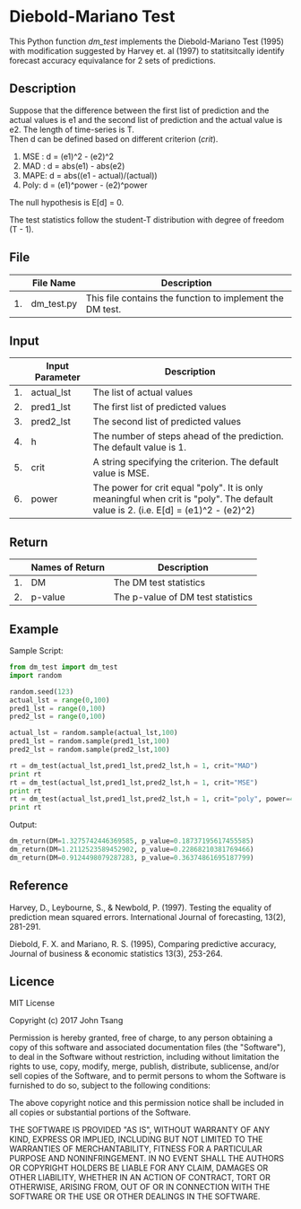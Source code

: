 # Diebold-Mariano Test
This Python function <i>dm_test</i> implements the Diebold-Mariano Test (1995) with modification suggested by Harvey et. al (1997) to statitsitcally identify forecast accuracy equivalance for 2 sets of predictions.

## Description

Suppose that the difference between the first list of prediction and the actual values is e1 and the second list of prediction and the actual value is e2. The length of time-series is T. <br>
Then d can be defined based on different criterion (<i>crit</i>).
<br>
<ol>
  <li>MSE : d = (e1)^2 - (e2)^2</li>
  <li>MAD : d = abs(e1) - abs(e2)</li>
  <li>MAPE: d = abs((e1 - actual)/(actual))</li>
  <li>Poly: d = (e1)^power - (e2)^power</li>
</ol>
The null hypothesis is E[d] = 0.

The test statistics follow the student-T distribution with degree of freedom (T - 1).

## File
|    | File Name  | Description                                               |
|----|------------|-----------------------------------------------------------|
| 1. | dm_test.py | This file contains the function to implement the DM test. |

## Input

|    | Input Parameter | Description                                                                                                                        |
|----|-----------------|------------------------------------------------------------------------------------------------------------------------------------|
| 1. | actual_lst      | The list of actual values                                                                                                          |
| 2. | pred1_lst       | The first list of predicted values                                                                                                 |
| 3. | pred2_lst       | The second list of predicted values                                                                                                |
| 4. | h               | The number of steps ahead of the prediction. The default value is 1.                                                               |
| 5. | crit            | A string specifying the criterion. The default value is MSE.                                                                       |
| 6. | power           | The power for crit equal "poly".  It is only meaningful when crit is "poly". The default value is 2. (i.e. E[d] = (e1)^2 - (e2)^2) |

## Return

|    | Names of Return | Description                       |
|----|-----------------|-----------------------------------|
| 1. | DM              | The DM test statistics            |
| 2. | p-value         | The p-value of DM test statistics |

## Example

Sample Script:
```Python
from dm_test import dm_test
import random

random.seed(123)
actual_lst = range(0,100)
pred1_lst = range(0,100)
pred2_lst = range(0,100)

actual_lst = random.sample(actual_lst,100)
pred1_lst = random.sample(pred1_lst,100)
pred2_lst = random.sample(pred2_lst,100)

rt = dm_test(actual_lst,pred1_lst,pred2_lst,h = 1, crit="MAD")
print rt
rt = dm_test(actual_lst,pred1_lst,pred2_lst,h = 1, crit="MSE")
print rt
rt = dm_test(actual_lst,pred1_lst,pred2_lst,h = 1, crit="poly", power=4)
print rt
```

Output:
```Python
dm_return(DM=1.3275742446369585, p_value=0.18737195617455585)
dm_return(DM=1.2112523589452902, p_value=0.22868210381769466)
dm_return(DM=0.9124498079287283, p_value=0.36374861695187799)
```

## Reference

Harvey, D., Leybourne, S., & Newbold, P. (1997). Testing the equality of 
   prediction mean squared errors. International Journal of forecasting, 
   13(2), 281-291.

Diebold, F. X. and Mariano, R. S. (1995), Comparing predictive accuracy, 
   Journal of business & economic statistics 13(3), 253-264.

## Licence

MIT License

Copyright (c) 2017 John Tsang

Permission is hereby granted, free of charge, to any person obtaining a copy
of this software and associated documentation files (the "Software"), to deal
in the Software without restriction, including without limitation the rights
to use, copy, modify, merge, publish, distribute, sublicense, and/or sell
copies of the Software, and to permit persons to whom the Software is
furnished to do so, subject to the following conditions:

The above copyright notice and this permission notice shall be included in all
copies or substantial portions of the Software.

THE SOFTWARE IS PROVIDED "AS IS", WITHOUT WARRANTY OF ANY KIND, EXPRESS OR
IMPLIED, INCLUDING BUT NOT LIMITED TO THE WARRANTIES OF MERCHANTABILITY,
FITNESS FOR A PARTICULAR PURPOSE AND NONINFRINGEMENT. IN NO EVENT SHALL THE
AUTHORS OR COPYRIGHT HOLDERS BE LIABLE FOR ANY CLAIM, DAMAGES OR OTHER
LIABILITY, WHETHER IN AN ACTION OF CONTRACT, TORT OR OTHERWISE, ARISING FROM,
OUT OF OR IN CONNECTION WITH THE SOFTWARE OR THE USE OR OTHER DEALINGS IN THE
SOFTWARE.
